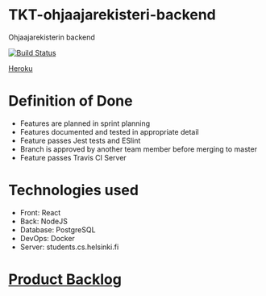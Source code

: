 # TKT-ohjaajarekisteri-backend
Ohjaajarekisterin backend

[![Build Status](https://travis-ci.org/TKT-ohjaajarekisteri/TKT-ohjaajarekisteri-back.svg?branch=master)](https://travis-ci.org/TKT-ohjaajarekisteri/TKT-ohjaajarekisteri-back)

[Heroku](https://tkt-ohjaajarekisteri.herokuapp.com/)

# Definition of Done 
* Features are planned in sprint planning
* Features documented and tested in appropriate detail
* Feature passes Jest tests and ESlint
* Branch is approved by another team member before merging to master
* Feature passes Travis CI Server

# Technologies used
* Front: React
* Back: NodeJS
* Database: PostgreSQL
* DevOps: Docker
* Server: students.cs.helsinki.fi

# [Product Backlog](https://docs.google.com/spreadsheets/d/1anddOjdDCkdAmyJH2gLAUYYbubbZhXSGxku90kQJT9k/edit#gid=1)
